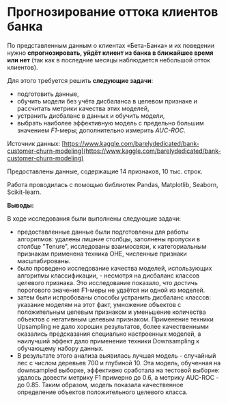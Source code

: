 # Прогнозирование оттока клиентов банка

По представленным данным о клиентах «Бета-Банка» и их поведении нужно **спрогнозировать, уйдёт клиент из банка в ближайшее время или нет** (так как в последние месяцы наблюдается небольшой отток клиентов). 

Для этого требуется решить **следующие задачи**:
* подготовить данные,
* обучить модели без учёта дисбаланса в целевом признаке и рассчитать метрики качества этих моделей,
* устранить дисбаланс в данных и обучить модели,
* выбрать наиболее эффективную модель с предельно большим значением *F1*-меры; дополнительно измерить *AUC-ROC*.

Источник данных: [https://www.kaggle.com/barelydedicated/bank-customer-churn-modeling](https://www.kaggle.com/barelydedicated/bank-customer-churn-modeling)

Предоставлены данные, содержащие 14 признаков, 10 тыс. строк.

Работа проводилась с помощью библиотек Pandas, Matplotlib, Seaborn, Scikit-learn.

**Выводы:**

В ходе исследования были выполнены следующие задачи:
* предоставленные данные были подготовлены для работы алгоритмов: удалены лишние столбцы, заполнены пропуски в столбце "Tenure", исследованы взаимосвязи, к категориальным признакам применена техника OHE, численные признаки масштабированы.
* было проведено исследование качества моделей, использующих алгоритмы классификации, - несмотря на дисбаланс классов целевого признака. Это исследование показало, что достичь порогового значения F1-меры не удаётся ни одной из моделей.
* затем были испробованы способы устранить дисбаланс классов: указание моделям на этот факт, умножение объектов с положительным целевым признаком и уменьшение количества объектов с негативным целевым признаком. Применение техники Upsampling не дало хороших результатов, более качественными оказались предсказания специально настроенных моделей, а наилучший эффект дало применение техники Downsampling к обучающему набору данных.
* В результате этого анализа выявилась лучшая модель - случайный лес с числом деревьев 700 и глубиной 10. Эта модель, обученная на downsampled выборке, эффективно сработала на тестовой выборке: удалось довести метрику F1 примерно до 0.6, а метрику AUC-ROC - до 0.85. Таким образом, модель показала качественное определение объектов положительного целевого класса. 
